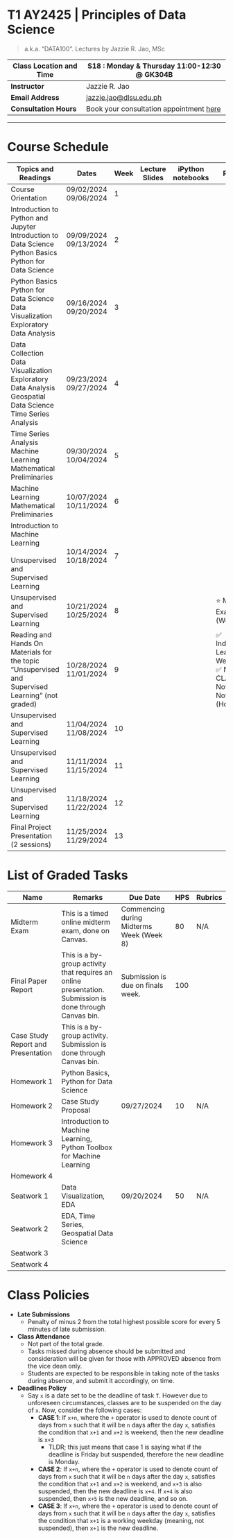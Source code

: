 # T1 AY2425 | Principles of Data Science 
> a.k.a. “DATA100”. Lectures by Jazzie R. Jao, MSc

| **Class Location and Time** | S18 : Monday & Thursday 11:00-12:30 @ GK304B                                             |
| --------------------------- | ---------------------------------------------------------------------------------------- |
| **Instructor**              | Jazzie R. Jao                                                                            |
| **Email Address**           | [jazzie.jao@dlsu.edu.ph](mailto:johnsmith@university.edu)                                |
| **Consultation Hours**      | Book your consultation appointment [here](https://calendar.app.google/BSfuLQgPpSadJ2or9) |

---

# **Course Schedule**

| **Topics and Readings**                                                                                                       | **Dates**                  | **Week** | **Lecture Slides** | **iPython notebooks** | **Remarks**                                                                   |
| ----------------------------------------------------------------------------------------------------------------------------- | -------------------------- | -------- | ------------------ | --------------------- | ----------------------------------------------------------------------------- |
| Course Orientation                                                                                                            | 09/02/2024  <br>09/06/2024 | 1        |                    |                       |                                                                               |
| Introduction to Python and Jupyter  <br>Introduction to Data Science<br>Python Basics  <br>Python for Data Science            | 09/09/2024  <br>09/13/2024 | 2        |                    |                       |                                                                               |
| Python Basics  <br>Python for Data Science  <br>Data Visualization  <br>Exploratory Data Analysis                             | 09/16/2024  <br>09/20/2024 | 3        |                    |                       |                                                                               |
| Data Collection  <br>Data Visualization  <br>Exploratory Data Analysis  <br>Geospatial Data Science  <br>Time Series Analysis | 09/23/2024  <br>09/27/2024 | 4        |                    |                       |                                                                               |
| Time Series Analysis  <br>Machine Learning Mathematical Preliminaries                                                         | 09/30/2024  <br>10/04/2024 | 5        |                    |                       |                                                                               |
| Machine Learning Mathematical Preliminaries                                                                                   | 10/07/2024  <br>10/11/2024 | 6        |                    |                       |                                                                               |
| Introduction to Machine Learning  <br>  <br>Unsupervised and Supervised Learning                                              | 10/14/2024  <br>10/18/2024 | 7        |                    |                       |                                                                               |
| Unsupervised and Supervised Learning                                                                                          | 10/21/2024  <br>10/25/2024 | 8        |                    |                       | ⭐️ Midterms Exam (Wednesday)                                                  |
| Reading and Hands On Materials for the topic “Unsupervised and Supervised Learning” (not graded)                              | 10/28/2024  <br>11/01/2024 | 9        |                    |                       | ✅ Independent Learning Week <br>✅ NO CLASSES November 1, November 2 (Holiday) |
| Unsupervised and Supervised Learning                                                                                          | 11/04/2024  <br>11/08/2024 | 10       |                    |                       |                                                                               |
| Unsupervised and Supervised Learning                                                                                          | 11/11/2024  <br>11/15/2024 | 11       |                    |                       |                                                                               |
| Unsupervised and Supervised Learning                                                                                          | 11/18/2024  <br>11/22/2024 | 12       |                    |                       |                                                                               |
| Final Project Presentation (2 sessions)                                                                                       | 11/25/2024  <br>11/29/2024 | 13       |                    |                       |                                                                               |


# **List of Graded Tasks**

| **Name**                           | **Remarks**                                                                                              | **Due Date**                             | **HPS** | **Rubrics** |
| ---------------------------------- | -------------------------------------------------------------------------------------------------------- | ---------------------------------------- | ------- | ----------- |
| Midterm Exam                       | This is a timed online midterm exam, done on Canvas.                                                     | Commencing during Midterms Week (Week 8) | 80      | N/A         |
| Final Paper Report                 | This is a by-group activity that requires an online presentation. Submission is done through Canvas bin. | Submission is due on finals week.        | 100     |             |
| Case Study Report and Presentation | This is a by-group activity. Submission is done through Canvas bin.                                      |                                          |         |             |
| Homework 1                         | Python Basics, Python for Data Science                                                                   |                                          |         |             |
| Homework 2                         | Case Study Proposal                                                                                      | 09/27/2024                               | 10      | N/A         |
| Homework 3                         | Introduction to Machine Learning, Python Toolbox for Machine Learning                                    |                                          |         |             |
| Homework 4                         |                                                                                                          |                                          |         |             |
| Seatwork 1                         | Data Visualization, EDA                                                                                  | 09/20/2024                               | 50      | N/A         |
| Seatwork 2                         | EDA, Time Series, Geospatial Data Science                                                                |                                          |         |             |
| Seatwork 3                         |                                                                                                          |                                          |         |             |
| Seatwork 4                         |                                                                                                          |                                          |         |             |

# Class Policies

- **Late Submissions**
	- Penalty of minus 2 from the total highest possible score for every 5 minutes of late submission.
- **Class Attendance**
	- Not part of the total grade.
	- Tasks missed during absence should be submitted and consideration will be given for those with APPROVED absence from the vice dean only.
	- Students are expected to be responsible in taking note of the tasks during absence, and submit it accordingly, on time.
- **Deadlines Policy**
	- Say `x` is a date set to be the deadline of task `T`. However due to unforeseen circumstances, classes are to be suspended on the day of `x`. Now, consider the following cases:
		- **CASE 1**: If `x+n`, where the `+` operator is used to denote count of days from `x` such that it will be `n` days after the day `x`, satisfies the condition that `x+1` and `x+2` is weekend, then the new deadline is `x+3`
			- TLDR; this just means that case 1 is saying what if the deadline is Friday but suspended, therefore the new deadline is Monday. 
		- **CASE 2**: If `x+n`, where the `+` operator is used to denote count of days from `x` such that it will be `n` days after the day `x`, satisfies the condition that `x+1` and `x+2` is weekend, and `x+3` is also suspended, then the new deadline is `x+4`. If `x+4` is also suspended, then `x+5` is the new deadline, and so on.
		- **CASE 3**: If `x+n`, where the `+` operator is used to denote count of days from `x` such that it will be `n` days after the day `x`, satisfies the condition that `x+1` is a working weekday (meaning, not suspended), then `x+1` is the new deadline.